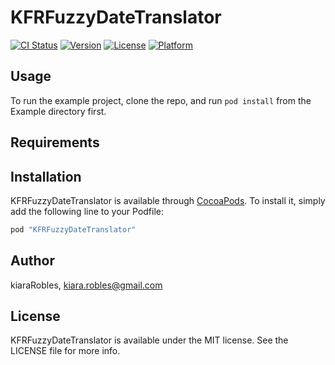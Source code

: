 # KFRFuzzyDateTranslator

[![CI Status](http://img.shields.io/travis/kiaraRobles/KFRFuzzyDateTranslator.svg?style=flat)](https://travis-ci.org/kiaraRobles/KFRFuzzyDateTranslator)
[![Version](https://img.shields.io/cocoapods/v/KFRFuzzyDateTranslator.svg?style=flat)](http://cocoapods.org/pods/KFRFuzzyDateTranslator)
[![License](https://img.shields.io/cocoapods/l/KFRFuzzyDateTranslator.svg?style=flat)](http://cocoapods.org/pods/KFRFuzzyDateTranslator)
[![Platform](https://img.shields.io/cocoapods/p/KFRFuzzyDateTranslator.svg?style=flat)](http://cocoapods.org/pods/KFRFuzzyDateTranslator)

## Usage

To run the example project, clone the repo, and run `pod install` from the Example directory first.

## Requirements

## Installation

KFRFuzzyDateTranslator is available through [CocoaPods](http://cocoapods.org). To install
it, simply add the following line to your Podfile:

```ruby
pod "KFRFuzzyDateTranslator"
```

## Author

kiaraRobles, kiara.robles@gmail.com

## License

KFRFuzzyDateTranslator is available under the MIT license. See the LICENSE file for more info.
